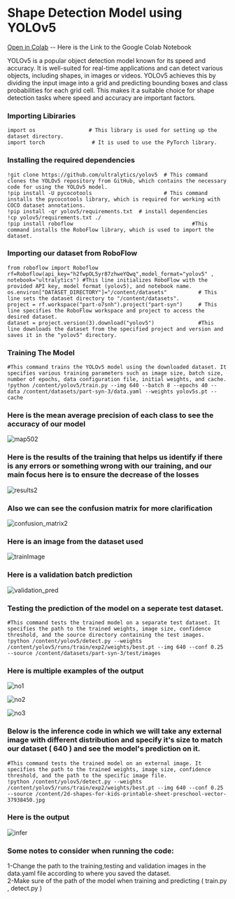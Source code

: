 # Shape Detection Model using YOLOv5

[Open in Colab](https://colab.research.google.com/drive/16uytse5hdZFU1QCnMSICPkGqO5xo486f?usp=sharing) -- Here is the Link to the Google Colab Notebook

YOLOv5 is a popular object detection model known for its speed and accuracy. It is well-suited for real-time applications and can detect various objects, including shapes, in images or videos. YOLOv5 achieves this by dividing the input image into a grid and predicting bounding boxes and class probabilities for each grid cell. This makes it a suitable choice for shape detection tasks where speed and accuracy are important factors.



### Importing Libiraries
```
import os                 # This library is used for setting up the dataset directory.
import torch               # It is used to use the PyTorch library.
```
### Installing the required dependencies
```
!git clone https://github.com/ultralytics/yolov5  # This command clones the YOLOv5 repository from GitHub, which contains the necessary code for using the YOLOv5 model.
!pip install -U pycocotools                       # This command installs the pycocotools library, which is required for working with COCO dataset annotations.
!pip install -qr yolov5/requirements.txt  # install dependencies
!cp yolov5/requirements.txt ./
!pip install roboflow                                      #This command installs the RoboFlow library, which is used to import the dataset.
```
### Importing our dataset from RoboFlow
```
from roboflow import Roboflow
rf=Roboflow(api_key="h2fwpOL5yr87zhweYQwq",model_format="yolov5" , notebook="ultralytics") #This line initializes RoboFlow with the provided API key, model format (yolov5), and notebook name.
os.environ["DATASET_DIRECTORY"]="/content/datasets"          # This line sets the dataset directory to "/content/datasets".
project = rf.workspace("part-o7snh").project("part-syn")     # This line specifies the RoboFlow workspace and project to access the desired dataset.
dataset = project.version(3).download("yolov5")              #This line downloads the dataset from the specified project and version and saves it in the "yolov5" directory.
```
### Training The Model
```
#This command trains the YOLOv5 model using the downloaded dataset. It specifies various training parameters such as image size, batch size, number of epochs, data configuration file, initial weights, and cache.
!python /content/yolov5/train.py --img 640 --batch 8 --epochs 40 --data /content/datasets/part-syn-3/data.yaml --weights yolov5s.pt --cache
```
### Here is the mean average precision of each class to see the accuracy of our model


![map502](https://github.com/AhmedSaleh627/Shapes_Detection_Model/assets/88249795/dedfdc9e-c520-4991-854b-ed50f2ef1af9)



### Here is the results of the training that helps us identify if there is any errors or something wrong with our training, and our main focus here is to ensure the decrease of the losses

![results2](https://github.com/AhmedSaleh627/Shapes_Detection_Model/assets/88249795/c50e4f6a-5e9d-4496-95ec-cbe626b1eef6)


### Also we can see the confusion matrix for more clarification

![confusion_matrix2](https://github.com/AhmedSaleh627/Shapes_Detection_Model/assets/88249795/ee1e5478-8c2d-4e74-83a3-61da2998e653)


### Here is an image from the dataset used
![trainImage](https://github.com/AhmedSaleh627/Shapes_Detection_Model/assets/88249795/1fcfb10f-0117-403f-bdb2-ecf4d8b18932)


### Here is a validation batch prediction

![validation_pred](https://github.com/AhmedSaleh627/Shapes_Detection_Model/assets/88249795/673a3d71-858d-4ca5-b352-e04a6f8224a5)


### Testing the prediction of the model on a seperate test dataset.
```
#This command tests the trained model on a separate test dataset. It specifies the path to the trained weights, image size, confidence threshold, and the source directory containing the test images.
!python /content/yolov5/detect.py --weights /content/yolov5/runs/train/exp2/weights/best.pt --img 640 --conf 0.25 --source /content/datasets/part-syn-3/test/images

```
###  Here is multiple examples of the output

![no1](https://github.com/AhmedSaleh627/Shapes_Detection_Model/assets/88249795/de225c6a-e5cd-45f0-aae3-c2dcc11133df)

![no2](https://github.com/AhmedSaleh627/Shapes_Detection_Model/assets/88249795/52f2fee5-1098-4002-bb23-f03bcb76e24f)

![no3](https://github.com/AhmedSaleh627/Shapes_Detection_Model/assets/88249795/b459954a-e312-429e-9210-f7ba4904a55c)


### Below is the inference code in which we will take any external image with different distribution and specify it's size to match our dataset ( 640 ) and see the model's prediction on it.
```
#This command tests the trained model on an external image. It specifies the path to the trained weights, image size, confidence threshold, and the path to the specific image file.
!python /content/yolov5/detect.py --weights /content/yolov5/runs/train/exp2/weights/best.pt --img 640 --conf 0.25 --source /content/2d-shapes-for-kids-printable-sheet-preschool-vector-37938450.jpg

```

###  Here is the output

![infer](https://github.com/AhmedSaleh627/Shapes_Detection_Model/assets/88249795/0c421db8-c9ed-43bb-a4b5-d1d9039aa51e)


###  Some notes to consider when running the code:
  1-Change the path to the training,testing and validation images in the data.yaml file according to where you saved the dataset.<br/>
  2-Make sure of the path of the model when training and predicting ( train.py , detect.py )
